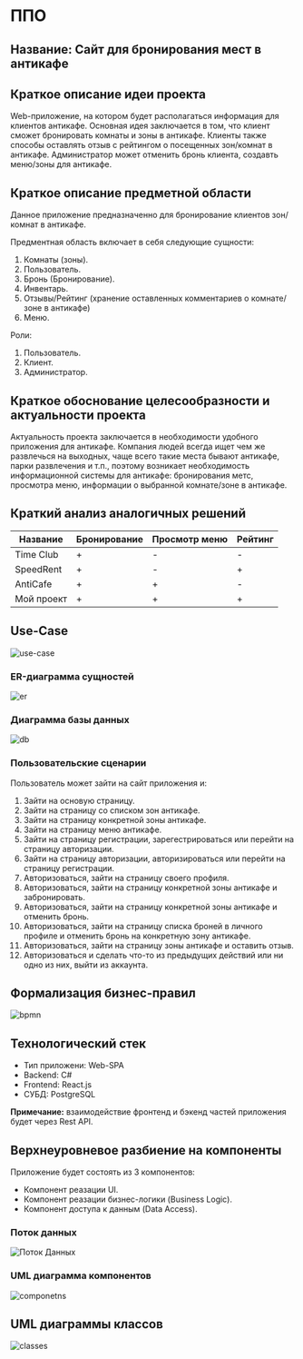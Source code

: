 # ППО

## Название: **Сайт для бронирования мест в антикафе**

## **Краткое описание идеи проекта**

Web-приложение, на котором будет располагаться информация для клиентов антикафе. 
Основная идея заключается в том, что клиент сможет бронировать комнаты и зоны в антикафе. Клиенты также способы оставлять отзыв с рейтингом о посещенных зон/комнат в антикафе. Администратор может отменить бронь клиента, создавть меню/зоны для антикафе.

## **Краткое описание предметной области**

Данное приложение предназначенно для бронирование клиентов зон/комнат в антикафе.

Предментная область включает в себя следующие сущности:

1. Комнаты (зоны).
2. Пользователь.
3. Бронь (Бронирование).
4. Инвентарь.
5. Отзывы/Рейтинг (хранение оставленных комментариев о комнате/зоне в антикафе)
6. Меню.

Роли:

1. Пользователь.
2. Клиент.
3. Администратор.

## **Краткое обоснование целесообразности и актуальности проекта**

Актуальность проекта заключается в необходимости удобного приложения для
антикафе. Компания людей всегда ищет чем же развлечься на выходных, чаще всего такие места бывают антикафе, парки развлечения и т.п., поэтому возникает необходимость информационной системы для антикафе: бронирования метс, просмотра меню, информации о выбранной комнате/зоне в антикафе. 

## **Краткий анализ аналогичных решений**

|Название|Бронирование|Просмотр меню|Рейтинг| 
|--------|----------|-------------|--------------|
|Time Club|+|-|-|
|SpeedRent|+|-|+|
|AntiCafe |+|+|-|
|Мой проект|+|+|+|


## **Use-Case**

![use-case](img/use-case.svg)

### **ER-диаграмма сущностей**

![er](img/er.svg)

### **Диаграмма базы данных**

![db](img/db.svg)

### **Пользовательские сценарии**

Пользователь может зайти на сайт приложения и:

1. Зайти на основую страницу.
2. Зайти на страницу со списком зон антикафе.
3. Зайти на страницу конкретной зоны антикафе.
4. Зайти на страницу меню антикафе.
5. Зайти на страницу регистрации, зарегестрироваться или перейти на страницу авторизации.
6. Зайти на страницу авторизации, авторизироваться или перейти на страницу регистрации.
7. Авторизоваться, зайти на страницу своего профиля.
8. Авторизоваться, зайти на страницу конкретной зоны антикафе и забронировать.
9. Авторизоваться, зайти на страницу конкретной зоны антикафе и отменить бронь.
10. Авторизоваться, зайти на страницу списка броней в личного профиле и отменить бронь на конкретную зону антикафе.
11. Авторизоваться, зайти на страницу зоны антикафе и оставить отзыв.
12. Авторизоваться и сделать что-то из предыдущих действий или ни одно из них, выйти из аккаунта.

## **Формализация бизнес-правил**

![bpmn](img/bpmn.svg)

## **Технологический стек**
- Тип приложени: Web-SPA
- Backend: С#
- Frontend: React.js
- СУБД: PostgreSQL

**Примечание:** взаимодействие фронтенд и бэкенд частей приложения будет через Rest API.

## **Верхнеуровневое разбиение на компоненты**

Приложение будет состоять из 3 компонентов:
- Компонент реазации UI.
- Компонент реазации бизнес-логики (Business Logic).
- Компонент доступа к данным (Data Access).

### **Поток данных**

![Поток Данных](img/thread-datas.svg)

### **UML диаграмма компонентов**

![componetns](img/component-diagram.svg)

## **UML диаграммы классов**

![classes](img/class-diagram.svg)